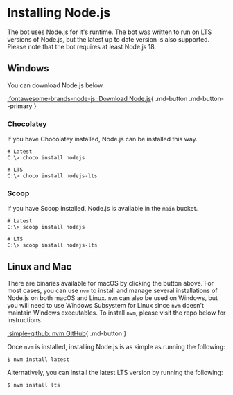 # Installing Node.js
The bot uses Node.js for it's runtime. The bot was written to run on LTS versions of Node.js, but the latest up to date version is also supported. Please note that the bot requires at least Node.js 18.

## Windows
You can download Node.js below.

[:fontawesome-brands-node-js: Download Node.js](https://nodejs.org/en/download){ .md-button .md-button--primary }

### Chocolatey
If you have Chocolatey installed, Node.js can be installed this way.
```
# Latest
C:\> choco install nodejs

# LTS
C:\> choco install nodejs-lts
```

### Scoop
If you have Scoop installed, Node.js is available in the `main` bucket.
```
# Latest
C:\> scoop install nodejs

# LTS
C:\> scoop install nodejs-lts
```

## Linux and Mac
There are binaries available for macOS by clicking the button above. For most cases, you can use `nvm` to install and manage several installations of Node.js on both macOS and Linux. `nvm` can also be used on Windows, but you will need to use Windows Subsystem for Linux since `nvm` doesn't maintain Windows executables. To install `nvm`, please visit the repo below for instructions.

[:simple-github: nvm GitHub](https://github.com/nvm-sh/nvm){ .md-button }

Once `nvm` is installed, installing Node.js is as simple as running the following:

```
$ nvm install latest
```

Alternatively, you can install the latest LTS version by running the following:

```
$ nvm install lts
```
